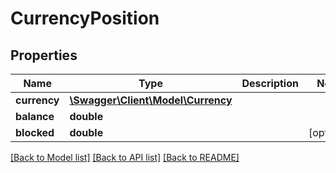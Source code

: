 # CurrencyPosition

## Properties
Name | Type | Description | Notes
------------ | ------------- | ------------- | -------------
**currency** | [**\Swagger\Client\Model\Currency**](Currency.md) |  | 
**balance** | **double** |  | 
**blocked** | **double** |  | [optional] 

[[Back to Model list]](../../README.md#documentation-for-models) [[Back to API list]](../../README.md#documentation-for-api-endpoints) [[Back to README]](../../README.md)

